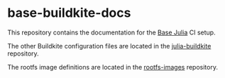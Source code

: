 # base-buildkite-docs

This repository contains the documentation for the [Base Julia](https://github.com/JuliaLang/julia) CI setup.

The other Buildkite configuration files are located in the [julia-buildkite](https://github.com/JuliaCI/julia-buildkite) repository.

The rootfs image definitions are located in the [rootfs-images](https://github.com/JuliaCI/rootfs-images) repository.
